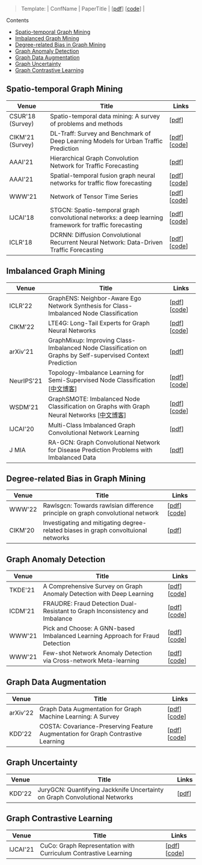 > Template: | ConfName | PaperTitle | [[pdf]()] [[code]()] |

Contents
- [Spatio-temporal Graph Mining](#spatio-temporal-graph-mining)
- [Imbalanced Graph Mining](#imbalanced-graph-mining)
- [Degree-related Bias in Graph Mining](#degree-related-bias-in-graph-mining)
- [Graph Anomaly Detection](#graph-anomaly-detection)
- [Graph Data Augmentation](#graph-data-augmentation)
- [Graph Uncertainty](#graph-uncertainty)
- [Graph Contrastive Learning](#graph-contrastive-learning)

## Spatio-temporal Graph Mining

| Venue | Title | Links |
|-------|-------|-------|
| CSUR'18 (Survey) | Spatio-temporal data mining: A survey of problems and methods | [[pdf](https://dl.acm.org/doi/pdf/10.1145/3161602)] |
| CIKM'21 (Survey) | DL-Traff: Survey and Benchmark of Deep Learning Models for Urban Traffic Prediction | [[pdf](https://arxiv.org/pdf/2108.09091v1.pdf)] [[code](https://github.com/deepkashiwa20/dl-traff-graph)]|
| AAAI'21 | Hierarchical Graph Convolution Network for Traffic Forecasting | [[pdf](https://ojs.aaai.org/index.php/AAAI/article/view/16088/15895)] |
| AAAI'21 | Spatial-temporal fusion graph neural networks for traffic flow forecasting | [[pdf](https://arxiv.org/pdf/2012.09641v2.pdf)] [[code](https://github.com/MengzhangLI/STFGNN)] |
| WWW'21 | Network of Tensor Time Series | [[pdf](https://arxiv.org/pdf/2102.07736v3.pdf)] [[code](https://github.com/baoyujing/NET3)] |
| IJCAI'18 | STGCN: Spatio-temporal graph convolutional networks: a deep learning framework for traffic forecasting | [[pdf](https://arxiv.org/pdf/1709.04875v4.pdf)] [[code](https://github.com/VeritasYin/STGCN_IJCAI-18)]|
| ICLR'18 | DCRNN: Diffusion Convolutional Recurrent Neural Network: Data-Driven Traffic Forecasting | [[pdf](https://arxiv.org/pdf/1707.01926v3.pdf)] [[code](https://github.com/liyaguang/DCRNN)] |



## Imbalanced Graph Mining

| Venue | Title | Links |
|-------|-------|-------|
| ICLR'22 | GraphENS: Neighbor-Aware Ego Network Synthesis for Class-Imbalanced Node Classification | [[pdf](https://openreview.net/pdf?id=MXEl7i-iru)] [[code](https://github.com/JoonHyung-Park/GraphENS)] |
| CIKM'22 | LTE4G: Long-Tail Experts for Graph Neural Networks | [[pdf](https://arxiv.org/pdf/2208.10205.pdf)] [[code](https://github.com/SukwonYun/LTE4G)] |
| arXiv'21 | GraphMixup: Improving Class-Imbalanced Node Classification on Graphs by Self-supervised Context Prediction | [[pdf](https://arxiv.org/pdf/2106.11133v1.pdf)] |
| NeurIPS'21 | Topology-Imbalance Learning for Semi-Supervised Node Classification [[中文博客](https://zhuanlan.zhihu.com/p/561261334)] | [[pdf](https://arxiv.org/pdf/2110.04099v1.pdf)] [[code](https://github.com/victorchen96/renode)] |
| WSDM'21 | GraphSMOTE: Imbalanced Node Classification on Graphs with Graph Neural Networks [[中文博客](https://zhuanlan.zhihu.com/p/561260176)] | [[pdf](https://arxiv.org/pdf/2103.08826v1.pdf)] [[code](https://github.com/TianxiangZhao/GraphSmote)] |
| IJCAI'20 | Multi-Class Imbalanced Graph Convolutional Network Learning | [[pdf](https://par.nsf.gov/servlets/purl/10199469)] |
| J MIA | RA-GCN: Graph Convolutional Network for Disease Prediction Problems with Imbalanced Data | [[pdf](https://arxiv.org/pdf/2103.00221v3.pdf)] |

## Degree-related Bias in Graph Mining

| Venue | Title | Links |
|-------|-------|-------|
| WWW'22 | Rawlsgcn: Towards rawlsian difference principle on graph convolutional network | [[pdf](https://arxiv.org/pdf/2202.13547v1.pdf)] [[code](https://github.com/jiank2/RawlsGCN)] |
| CIKM'20 | Investigating and mitigating degree-related biases in graph convoltuional networks | [[pdf](https://dl.acm.org/doi/pdf/10.1145/3340531.3411872)] |

## Graph Anomaly Detection

| Venue | Title | Links |
|-------|-------|-------|
| TKDE'21 | A Comprehensive Survey on Graph Anomaly Detection with Deep Learning | [[pdf](https://arxiv.org/pdf/2106.07178v5.pdf)] [[code](https://github.com/XiaoxiaoMa-MQ/Awesome-Deep-Graph-Anomaly-Detection)] |
| ICDM'21 | FRAUDRE: Fraud Detection Dual-Resistant to Graph Inconsistency and Imbalance | [[pdf](https://ieeexplore.ieee.org/iel7/9678506/9678989/09679178.pdf?casa_token=u388Zhq6ExwAAAAA:nzpXPJ8mfR45579H4tyiGAjlfxSrh2LukB9BRQYXKBNzMIGe0RAAJZNfQ5mnUT-0W3vKOJin-A)] [[code](https://github.com/GeZhangMQ/FRAUDRE_)] |
| WWW'21 | Pick and Choose: A GNN-based Imbalanced Learning Approach for Fraud Detection | [[pdf](https://dl.acm.org/doi/pdf/10.1145/3442381.3449989)] [[code](https://github.com/PonderLY/PC-GNN)] |
| WWW'21 | Few-shot Network Anomaly Detection via Cross-network Meta-learning | [[pdf](https://arxiv.org/pdf/2102.11165v1.pdf)] [[code](https://github.com/kaize0409/Meta-GDN_AnomalyDetection)] |

## Graph Data Augmentation
| Venue | Title | Links |
|-------|-------|-------|
| arXiv'22 | Graph Data Augmentation for Graph Machine Learning: A Survey | [[pdf](https://arxiv.org/pdf/2202.08871v1.pdf)] [[code](https://github.com/zhao-tong/graph-data-augmentation-papers)] |
| KDD'22 | COSTA: Covariance-Preserving Feature Augmentation for Graph Contrastive Learning | [[pdf](https://arxiv.org/pdf/2206.04726v2.pdf)] [[code](https://github.com/yifeiacc/COSTA)] |

## Graph Uncertainty

| Venue | Title | Links |
|-------|-------|-------|
| KDD'22 | JuryGCN: Quantifying Jackknife Uncertainty on Graph Convolutional Networks | [[pdf](https://dl.acm.org/doi/pdf/10.1145/3534678.3539286?casa_token=AxaBEu59ZI4AAAAA:2sV37drJUdBybc9z1mCnh3YZMD9MMUBlqRVTrTZTOaTKQHGLySycFjSFLElglFqWpI_talPfJEzp)] |

## Graph Contrastive Learning

| Venue | Title | Links |
|-------|-------|-------|
| IJCAI'21 | CuCo: Graph Representation with Curriculum Contrastive Learning | [[pdf](https://www.ijcai.org/proceedings/2021/0317.pdf)] [[code](https://github.com/BUPT-GAMMA/CuCo)] |
